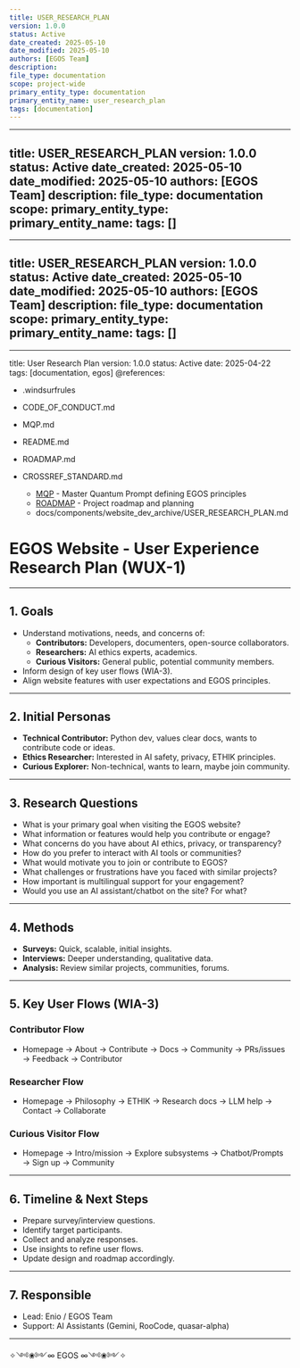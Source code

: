 ```yaml
---
title: USER_RESEARCH_PLAN
version: 1.0.0
status: Active
date_created: 2025-05-10
date_modified: 2025-05-10
authors: [EGOS Team]
description: 
file_type: documentation
scope: project-wide
primary_entity_type: documentation
primary_entity_name: user_research_plan
tags: [documentation]
---
```

---
title: USER_RESEARCH_PLAN
version: 1.0.0
status: Active
date_created: 2025-05-10
date_modified: 2025-05-10
authors: [EGOS Team]
description: 
file_type: documentation
scope: 
primary_entity_type: 
primary_entity_name: 
tags: []
---

---
title: USER_RESEARCH_PLAN
version: 1.0.0
status: Active
date_created: 2025-05-10
date_modified: 2025-05-10
authors: [EGOS Team]
description: 
file_type: documentation
scope: 
primary_entity_type: 
primary_entity_name: 
tags: []
---

---
title: User Research Plan
version: 1.0.0
status: Active
date: 2025-04-22
tags: [documentation, egos]
@references:
- .windsurfrules
- CODE_OF_CONDUCT.md
- MQP.md
- README.md
- ROADMAP.md
- CROSSREF_STANDARD.md

  - [MQP](MQP.md) - Master Quantum Prompt defining EGOS principles
  - [ROADMAP](../../governance/migrations/processed/pt/ROADMAP.md) - Project roadmap and planning
  - docs/components/website_dev_archive/USER_RESEARCH_PLAN.md




# EGOS Website - User Experience Research Plan (WUX-1)

---

## 1. Goals

- Understand motivations, needs, and concerns of:
  - **Contributors:** Developers, documenters, open-source collaborators.
  - **Researchers:** AI ethics experts, academics.
  - **Curious Visitors:** General public, potential community members.
- Inform design of key user flows (WIA-3).
- Align website features with user expectations and EGOS principles.

---

## 2. Initial Personas

- **Technical Contributor:** Python dev, values clear docs, wants to contribute code or ideas.
- **Ethics Researcher:** Interested in AI safety, privacy, ETHIK principles.
- **Curious Explorer:** Non-technical, wants to learn, maybe join community.

---

## 3. Research Questions

- What is your primary goal when visiting the EGOS website?
- What information or features would help you contribute or engage?
- What concerns do you have about AI ethics, privacy, or transparency?
- How do you prefer to interact with AI tools or communities?
- What would motivate you to join or contribute to EGOS?
- What challenges or frustrations have you faced with similar projects?
- How important is multilingual support for your engagement?
- Would you use an AI assistant/chatbot on the site? For what?

---

## 4. Methods

- **Surveys:** Quick, scalable, initial insights.
- **Interviews:** Deeper understanding, qualitative data.
- **Analysis:** Review similar projects, communities, forums.

---

## 5. Key User Flows (WIA-3)

### Contributor Flow

- Homepage → About → Contribute → Docs → Community → PRs/issues → Feedback → Contributor

### Researcher Flow

- Homepage → Philosophy → ETHIK → Research docs → LLM help → Contact → Collaborate

### Curious Visitor Flow

- Homepage → Intro/mission → Explore subsystems → Chatbot/Prompts → Sign up → Community

---

## 6. Timeline & Next Steps

- Prepare survey/interview questions.
- Identify target participants.
- Collect and analyze responses.
- Use insights to refine user flows.
- Update design and roadmap accordingly.

---

## 7. Responsible

- Lead: Enio / EGOS Team
- Support: AI Assistants (Gemini, RooCode, quasar-alpha)

---

✧༺❀༻∞ EGOS ∞༺❀༻✧ 